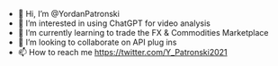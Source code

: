 - 👋 Hi, I’m @YordanPatronski
- 👀 I’m interested in using ChatGPT for video analysis
- 🌱 I’m currently learning to trade the FX & Commodities Marketplace
- 💞️ I’m looking to collaborate on API plug ins
- 📫 How to reach me https://twitter.com/Y_Patronski2021

<!---
YordanPatronski/YordanPatronski is a ✨ special ✨ repository because its `README.md` (this file) appears on your GitHub profile.
You can click the Preview link to take a look at your changes.
--->
